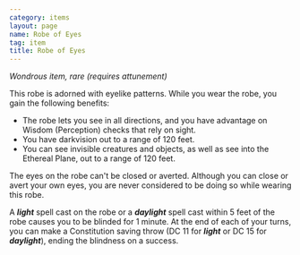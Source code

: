 ```yaml
---
category: items
layout: page
name: Robe of Eyes
tag: item
title: Robe of Eyes 
---
```

_Wondrous item, rare (requires attunement)_ 

This robe is adorned with eyelike patterns. While you wear the robe, you gain the following benefits:

* The robe lets you see in all directions, and you have advantage on Wisdom (Perception) checks that rely on sight.
* You have darkvision out to a range of 120 feet. 
* You can see invisible creatures and objects, as well as see into the Ethereal Plane, out to a range of 120 feet. 

The eyes on the robe can't be closed or averted. Although you can close or avert your own eyes, you are never considered to be doing so while wearing this robe.

A **_light_** spell cast on the robe or a **_daylight_** spell cast within 5 feet of the robe causes you to be blinded for 1 minute. At the end of each of your turns, you can make a Constitution saving throw (DC 11 for **_light_** or DC 15 for **_daylight_**), ending the blindness on a success. 